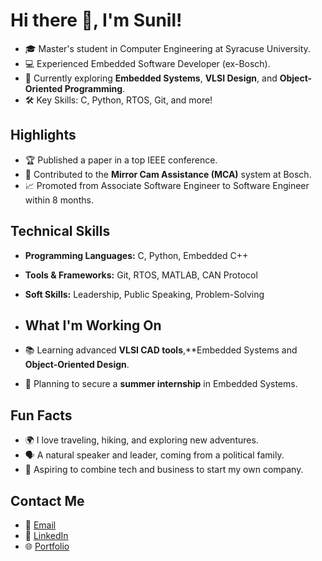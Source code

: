 # Hi there 👋, I'm Sunil!

- 🎓 Master's student in Computer Engineering at Syracuse University.
- 💻 Experienced Embedded Software Developer (ex-Bosch).
- 🌱 Currently exploring **Embedded Systems**, **VLSI Design**, and **Object-Oriented Programming**.
- 🛠️ Key Skills: C, Python, RTOS, Git, and more!

## Highlights
- 🏆 Published a paper in a top IEEE conference.
- 💼 Contributed to the **Mirror Cam Assistance (MCA)** system at Bosch.
- 📈 Promoted from Associate Software Engineer to Software Engineer within 8 months.

## Technical Skills
- **Programming Languages:** C, Python, Embedded C++
- **Tools & Frameworks:** Git, RTOS, MATLAB, CAN Protocol
- **Soft Skills:** Leadership, Public Speaking, Problem-Solving

- ## What I'm Working On
- 📚 Learning advanced **VLSI CAD tools**,**Embedded Systems and **Object-Oriented Design**.
- 🔭 Planning to secure a **summer internship** in Embedded Systems.

## Fun Facts
- 🌍 I love traveling, hiking, and exploring new adventures.
- 🗣️ A natural speaker and leader, coming from a political family.
- 🚀 Aspiring to combine tech and business to start my own company.

## Contact Me
- 📧 [Email](mailto:sunilkote@example.com)
- 💼 [LinkedIn](https://www.linkedin.com/in/sunil-h-kote-8a05951b0/)
- 🌐 [Portfolio](https://sunilkote.github.io)
